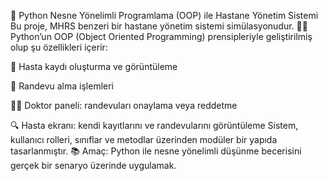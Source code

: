 🏥 Python Nesne Yönelimli Programlama (OOP) ile Hastane Yönetim Sistemi
Bu proje, MHRS benzeri bir hastane yönetim sistemi simülasyonudur. 👨‍⚕️
Python’un OOP (Object Oriented Programming) prensipleriyle geliştirilmiş olup şu özellikleri içerir:

🧾 Hasta kaydı oluşturma ve görüntüleme

📅 Randevu alma işlemleri

👩‍⚕️ Doktor paneli: randevuları onaylama veya reddetme

🔍 Hasta ekranı: kendi kayıtlarını ve randevularını görüntüleme
Sistem, kullanıcı rolleri, sınıflar ve metodlar üzerinden modüler bir yapıda tasarlanmıştır.
📚 Amaç: Python ile nesne yönelimli düşünme becerisini gerçek bir senaryo üzerinde uygulamak.
